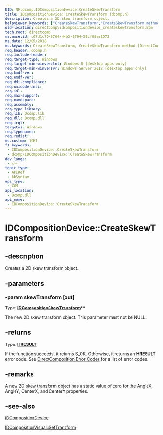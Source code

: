 ```yaml
---
UID: NF:dcomp.IDCompositionDevice.CreateSkewTransform
title: IDCompositionDevice::CreateSkewTransform (dcomp.h)
description: Creates a 2D skew transform object.
helpviewer_keywords: ["CreateSkewTransform","CreateSkewTransform method [DirectComposition]","CreateSkewTransform method [DirectComposition]","IDCompositionDevice interface","IDCompositionDevice interface [DirectComposition]","CreateSkewTransform method","IDCompositionDevice.CreateSkewTransform","IDCompositionDevice::CreateSkewTransform","dcomp/IDCompositionDevice::CreateSkewTransform","directcomp.idcompositiondevice_createskewtransform"]
old-location: directcomp\idcompositiondevice_createskewtransform.htm
tech.root: directcomp
ms.assetid: c67d1c75-8704-44b3-8794-58cf08ea2572
ms.date: 12/05/2018
ms.keywords: CreateSkewTransform, CreateSkewTransform method [DirectComposition], CreateSkewTransform method [DirectComposition],IDCompositionDevice interface, IDCompositionDevice interface [DirectComposition],CreateSkewTransform method, IDCompositionDevice.CreateSkewTransform, IDCompositionDevice::CreateSkewTransform, dcomp/IDCompositionDevice::CreateSkewTransform, directcomp.idcompositiondevice_createskewtransform
req.header: dcomp.h
req.include-header: 
req.target-type: Windows
req.target-min-winverclnt: Windows 8 [desktop apps only]
req.target-min-winversvr: Windows Server 2012 [desktop apps only]
req.kmdf-ver: 
req.umdf-ver: 
req.ddi-compliance: 
req.unicode-ansi: 
req.idl: 
req.max-support: 
req.namespace: 
req.assembly: 
req.type-library: 
req.lib: Dcomp.lib
req.dll: Dcomp.dll
req.irql: 
targetos: Windows
req.typenames: 
req.redist: 
ms.custom: 19H1
f1_keywords:
 - IDCompositionDevice::CreateSkewTransform
 - dcomp/IDCompositionDevice::CreateSkewTransform
dev_langs:
 - c++
topic_type:
 - APIRef
 - kbSyntax
api_type:
 - COM
api_location:
 - Dcomp.dll
api_name:
 - IDCompositionDevice::CreateSkewTransform
---
```


# IDCompositionDevice::CreateSkewTransform


## -description

Creates a 2D skew transform object.

## -parameters

### -param skewTransform [out]

Type: <b><a href="/windows/desktop/api/dcomp/nn-dcomp-idcompositionskewtransform">IDCompositionSkewTransform</a>**</b>

The new 2D skew transform object. This parameter must not be NULL.

## -returns

Type: <b><a href="/windows/desktop/WinProg/windows-data-types">HRESULT</a></b>

If the function succeeds, it returns S_OK. Otherwise, it returns an <b>HRESULT</b> error code. See <a href="/windows/desktop/directcomp/directcomposition-error-codes">DirectComposition Error Codes</a>  for a list of error codes.

## -remarks

A new 2D skew transform object has a static value of zero for the AngleX, AngleY, CenterX, and CenterY properties.

## -see-also

<a href="/windows/desktop/api/dcomp/nn-dcomp-idcompositiondevice">IDCompositionDevice</a>



<a href="/previous-versions/windows/desktop/legacy/hh449178(v=vs.85)">IDCompositionVisual::SetTransform</a>

